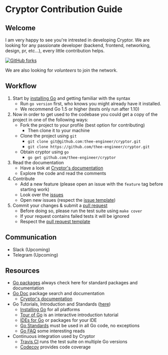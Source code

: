 # Cryptor Contribution Guide

## Welcome

I am very happy to see you're intrested in developing Cryptor. We are looking for
any passionate developer (backend, frontend, networking, design, pr, etc...), every
little contribution helps.

[![GitHub forks](https://img.shields.io/github/forks/thee-engineer/cryptor.svg?style=social&label=Fork&maxAge=2592000)](https://github.com/thee-engineer/cryptor/)

We are also looking for *volunteers* to join the network.

## Workflow

1. Start by [installing Go](https://golang.org/doc/install) and getting familiar with the syntax
    * Run `go version` first, who knows you might already have it installed.
    * We recommend Go 1.5 or higher (tests only run after 1.10)
2. Now in order to get used to the codebase you could get a copy of the project in one of the following ways:
    * Fork the project to your profile (best option for contributing)
        * Then clone it to your machine
    * Clone the project using `git`
        * `git clone git@github.com:thee-engineer/cryptor.git`
        * `git clone https://github.com/thee-engineer/cryptor.git`
    * Obtain cryptor using `go`
        * `go get github.com/thee-engineer/cryptor`
3. Read the documentation
    * Have a look at [Cryptor's documentation](https://godoc.org/github.com/thee-engineer/cryptor)
    * Explore the code and read the comments
4. Contribute
    * Add a new feature (please open an issue with the `feature` tag before starting work)
    * Look over the [issues](https://github.com/thee-engineer/cryptor/issues)
    * Open new issues (respect the [issue template](https://github.com/thee-engineer/cryptor/blob/master/.github/ISSUE_TEMPLATE.md))
5. Commit your changes & submit a [pull request](https://help.github.com/articles/about-pull-requests/)
    * Before doing so, please run the test suite using `make cover`
    * If your request contains failed tests it will be ignored
    * Respect the [pull request template](https://github.com/thee-engineer/cryptor/blob/master/.github/PULL_REQUEST_TEMPLATE.md)

## Communication

* Slack (Upcoming)
* Telegram (Upcoming)

## Resources

* [Go packages](https://golang.org/pkg/) always check here for standard packages and documentation
* [Go Doc](https://godoc.org/) package search and documentation
  * [Cryptor's documentation](https://godoc.org/github.com/thee-engineer/cryptor)
* Go Tutorials, Introduction and Standards ([here](https://golang.org/doc/))
  * [Installing Go](https://golang.org/doc/install) for all platforms
  * [Tour of Go](https://tour.golang.org/) is an interactive introduction tutorial
  * [IDEs for Go](https://golang.org/doc/editors.html) or packages for your IDE
  * [Go Standards](https://golang.org/doc/effective_go.html) must be used in all Go code, no exceptions
  * [Go FAQ](https://golang.org/doc/faq) some interesting reads
* Continuous integration used by Cryptor
  * [Travis CI](https://travis-ci.org/thee-engineer/cryptor) runs the test suite on multiple Go versions
  * [Codecov](https://codecov.io/gh/thee-engineer/cryptor) provides code coverage